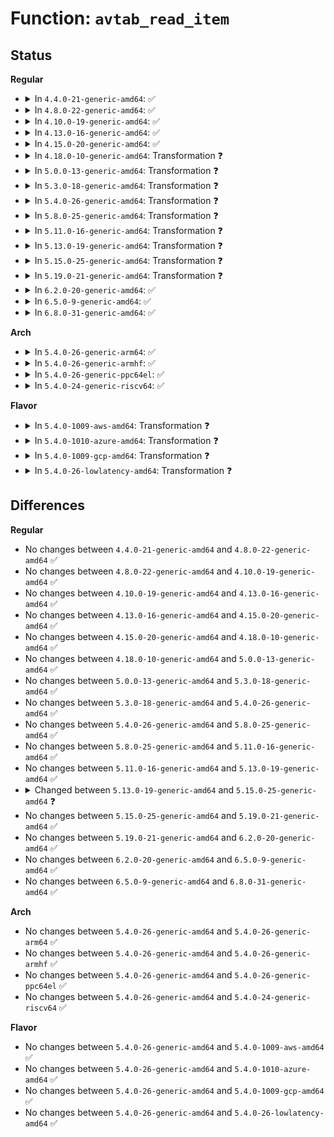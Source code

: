 # Function: <code>avtab_read_item</code>

## Status
<b>Regular</b>
<ul>
<li>
<details>
<summary>In <code>4.4.0-21-generic-amd64</code>: ✅</summary>

```c
int avtab_read_item(struct avtab * a, void * fp, struct policydb * pol, int (*)(struct avtab *, struct avtab_key *, struct avtab_datum *, void *) insertf, void * p)
```

```json
{
  "name": "avtab_read_item",
  "collision_type": "Unique Global",
  "inline_type": "No",
  "funcs": [
    {
      "addr": 18446744071582317040,
      "name": "avtab_read_item",
      "external": true,
      "loc": "security/selinux/ss/avtab.c:389",
      "file": "security/selinux/ss/avtab.c",
      "inline": "seen, unknown",
      "caller_inline": [],
      "caller_func": [
        "security/selinux/ss/avtab.c:avtab_read",
        "security/selinux/ss/conditional.c:cond_read_av_list"
      ]
    }
  ],
  "symbols": [
    {
      "addr": 18446744071582317040,
      "name": "avtab_read_item",
      "section": ".text",
      "bind": "STB_GLOBAL",
      "size": 1411
    }
  ]
}
```
</details>
</li>
<li>
<details>
<summary>In <code>4.8.0-22-generic-amd64</code>: ✅</summary>

```c
int avtab_read_item(struct avtab * a, void * fp, struct policydb * pol, int (*)(struct avtab *, struct avtab_key *, struct avtab_datum *, void *) insertf, void * p)
```

```json
{
  "name": "avtab_read_item",
  "collision_type": "Unique Global",
  "inline_type": "No",
  "funcs": [
    {
      "addr": 18446744071582538288,
      "name": "avtab_read_item",
      "external": true,
      "loc": "security/selinux/ss/avtab.c:389",
      "file": "security/selinux/ss/avtab.c",
      "inline": "seen, unknown",
      "caller_inline": [],
      "caller_func": [
        "security/selinux/ss/avtab.c:avtab_read",
        "security/selinux/ss/conditional.c:cond_read_av_list"
      ]
    }
  ],
  "symbols": [
    {
      "addr": 18446744071582538288,
      "name": "avtab_read_item",
      "section": ".text",
      "bind": "STB_GLOBAL",
      "size": 1422
    }
  ]
}
```
</details>
</li>
<li>
<details>
<summary>In <code>4.10.0-19-generic-amd64</code>: ✅</summary>

```c
int avtab_read_item(struct avtab * a, void * fp, struct policydb * pol, int (*)(struct avtab *, struct avtab_key *, struct avtab_datum *, void *) insertf, void * p)
```

```json
{
  "name": "avtab_read_item",
  "collision_type": "Unique Global",
  "inline_type": "No",
  "funcs": [
    {
      "addr": 18446744071582631104,
      "name": "avtab_read_item",
      "external": true,
      "loc": "security/selinux/ss/avtab.c:389",
      "file": "security/selinux/ss/avtab.c",
      "inline": "seen, unknown",
      "caller_inline": [],
      "caller_func": [
        "security/selinux/ss/avtab.c:avtab_read",
        "security/selinux/ss/conditional.c:cond_read_av_list"
      ]
    }
  ],
  "symbols": [
    {
      "addr": 18446744071582631104,
      "name": "avtab_read_item",
      "section": ".text",
      "bind": "STB_GLOBAL",
      "size": 1422
    }
  ]
}
```
</details>
</li>
<li>
<details>
<summary>In <code>4.13.0-16-generic-amd64</code>: ✅</summary>

```c
int avtab_read_item(struct avtab * a, void * fp, struct policydb * pol, int (*)(struct avtab *, struct avtab_key *, struct avtab_datum *, void *) insertf, void * p)
```

```json
{
  "name": "avtab_read_item",
  "collision_type": "Unique Global",
  "inline_type": "No",
  "funcs": [
    {
      "addr": 18446744071582723056,
      "name": "avtab_read_item",
      "external": true,
      "loc": "security/selinux/ss/avtab.c:389",
      "file": "security/selinux/ss/avtab.c",
      "inline": "seen, unknown",
      "caller_inline": [],
      "caller_func": [
        "security/selinux/ss/avtab.c:avtab_read",
        "security/selinux/ss/conditional.c:cond_read_av_list"
      ]
    }
  ],
  "symbols": [
    {
      "addr": 18446744071582723056,
      "name": "avtab_read_item",
      "section": ".text",
      "bind": "STB_GLOBAL",
      "size": 1439
    }
  ]
}
```
</details>
</li>
<li>
<details>
<summary>In <code>4.15.0-20-generic-amd64</code>: ✅</summary>

```c
int avtab_read_item(struct avtab * a, void * fp, struct policydb * pol, int (*)(struct avtab *, struct avtab_key *, struct avtab_datum *, void *) insertf, void * p)
```

```json
{
  "name": "avtab_read_item",
  "collision_type": "Unique Global",
  "inline_type": "No",
  "funcs": [
    {
      "addr": 18446744071582879024,
      "name": "avtab_read_item",
      "external": true,
      "loc": "security/selinux/ss/avtab.c:389",
      "file": "security/selinux/ss/avtab.c",
      "inline": "seen, unknown",
      "caller_inline": [],
      "caller_func": [
        "security/selinux/ss/avtab.c:avtab_read",
        "security/selinux/ss/conditional.c:cond_read_av_list"
      ]
    }
  ],
  "symbols": [
    {
      "addr": 18446744071582879024,
      "name": "avtab_read_item",
      "section": ".text",
      "bind": "STB_GLOBAL",
      "size": 1443
    }
  ]
}
```
</details>
</li>
<li>
<details>
<summary>In <code>4.18.0-10-generic-amd64</code>: Transformation ❓</summary>

```c
int avtab_read_item(struct avtab * a, void * fp, struct policydb * pol, int (*)(struct avtab *, struct avtab_key *, struct avtab_datum *, void *) insertf, void * p)
```

```json
{
  "name": "avtab_read_item",
  "collision_type": "Unique Global",
  "inline_type": "No",
  "funcs": [
    {
      "addr": 0,
      "name": "avtab_read_item",
      "external": true,
      "loc": "security/selinux/ss/avtab.c:389",
      "file": "security/selinux/ss/avtab.c",
      "inline": "seen, unknown",
      "caller_inline": [],
      "caller_func": [
        "security/selinux/ss/avtab.c:avtab_read",
        "security/selinux/ss/conditional.c:cond_read_av_list"
      ]
    }
  ],
  "symbols": [
    {
      "addr": 18446744071583079039,
      "name": "avtab_read_item.cold.6",
      "section": ".text",
      "bind": "STB_LOCAL",
      "size": 251
    },
    {
      "addr": 18446744071583077152,
      "name": "avtab_read_item",
      "section": ".text",
      "bind": "STB_GLOBAL",
      "size": 1213
    }
  ]
}
```
</details>
</li>
<li>
<details>
<summary>In <code>5.0.0-13-generic-amd64</code>: Transformation ❓</summary>

```c
int avtab_read_item(struct avtab * a, void * fp, struct policydb * pol, int (*)(struct avtab *, struct avtab_key *, struct avtab_datum *, void *) insertf, void * p)
```

```json
{
  "name": "avtab_read_item",
  "collision_type": "Unique Global",
  "inline_type": "No",
  "funcs": [
    {
      "addr": 0,
      "name": "avtab_read_item",
      "external": true,
      "loc": "security/selinux/ss/avtab.c:389",
      "file": "security/selinux/ss/avtab.c",
      "inline": "seen, unknown",
      "caller_inline": [],
      "caller_func": [
        "security/selinux/ss/avtab.c:avtab_read",
        "security/selinux/ss/conditional.c:cond_read_av_list"
      ]
    }
  ],
  "symbols": [
    {
      "addr": 18446744071583194466,
      "name": "avtab_read_item.cold.4",
      "section": ".text",
      "bind": "STB_LOCAL",
      "size": 251
    },
    {
      "addr": 18446744071583192672,
      "name": "avtab_read_item",
      "section": ".text",
      "bind": "STB_GLOBAL",
      "size": 1213
    }
  ]
}
```
</details>
</li>
<li>
<details>
<summary>In <code>5.3.0-18-generic-amd64</code>: Transformation ❓</summary>

```c
int avtab_read_item(struct avtab * a, void * fp, struct policydb * pol, int (*)(struct avtab *, struct avtab_key *, struct avtab_datum *, void *) insertf, void * p)
```

```json
{
  "name": "avtab_read_item",
  "collision_type": "Unique Global",
  "inline_type": "No",
  "funcs": [
    {
      "addr": 0,
      "name": "avtab_read_item",
      "external": true,
      "loc": "security/selinux/ss/avtab.c:387",
      "file": "security/selinux/ss/avtab.c",
      "inline": "seen, unknown",
      "caller_inline": [],
      "caller_func": [
        "security/selinux/ss/avtab.c:avtab_read",
        "security/selinux/ss/conditional.c:cond_read_av_list"
      ]
    }
  ],
  "symbols": [
    {
      "addr": 18446744071583381357,
      "name": "avtab_read_item.cold",
      "section": ".text",
      "bind": "STB_LOCAL",
      "size": 298
    },
    {
      "addr": 18446744071583379728,
      "name": "avtab_read_item",
      "section": ".text",
      "bind": "STB_GLOBAL",
      "size": 1087
    }
  ]
}
```
</details>
</li>
<li>
<details>
<summary>In <code>5.4.0-26-generic-amd64</code>: Transformation ❓</summary>

```c
int avtab_read_item(struct avtab * a, void * fp, struct policydb * pol, int (*)(struct avtab *, struct avtab_key *, struct avtab_datum *, void *) insertf, void * p)
```

```json
{
  "name": "avtab_read_item",
  "collision_type": "Unique Global",
  "inline_type": "No",
  "funcs": [
    {
      "addr": 0,
      "name": "avtab_read_item",
      "external": true,
      "loc": "security/selinux/ss/avtab.c:387",
      "file": "security/selinux/ss/avtab.c",
      "inline": "seen, unknown",
      "caller_inline": [],
      "caller_func": [
        "security/selinux/ss/avtab.c:avtab_read",
        "security/selinux/ss/conditional.c:cond_read_av_list"
      ]
    }
  ],
  "symbols": [
    {
      "addr": 18446744071583487245,
      "name": "avtab_read_item.cold",
      "section": ".text",
      "bind": "STB_LOCAL",
      "size": 298
    },
    {
      "addr": 18446744071583485616,
      "name": "avtab_read_item",
      "section": ".text",
      "bind": "STB_GLOBAL",
      "size": 1087
    }
  ]
}
```
</details>
</li>
<li>
<details>
<summary>In <code>5.8.0-25-generic-amd64</code>: Transformation ❓</summary>

```c
int avtab_read_item(struct avtab * a, void * fp, struct policydb * pol, int (*)(struct avtab *, struct avtab_key *, struct avtab_datum *, void *) insertf, void * p)
```

```json
{
  "name": "avtab_read_item",
  "collision_type": "Unique Global",
  "inline_type": "No",
  "funcs": [
    {
      "addr": 0,
      "name": "avtab_read_item",
      "external": true,
      "loc": "security/selinux/ss/avtab.c:386",
      "file": "security/selinux/ss/avtab.c",
      "inline": "seen, unknown",
      "caller_inline": [],
      "caller_func": [
        "security/selinux/ss/avtab.c:avtab_read",
        "security/selinux/ss/conditional.c:cond_read_av_list"
      ]
    }
  ],
  "symbols": [
    {
      "addr": 18446744071583833341,
      "name": "avtab_read_item.cold",
      "section": ".text",
      "bind": "STB_LOCAL",
      "size": 294
    },
    {
      "addr": 18446744071583831680,
      "name": "avtab_read_item",
      "section": ".text",
      "bind": "STB_GLOBAL",
      "size": 1109
    }
  ]
}
```
</details>
</li>
<li>
<details>
<summary>In <code>5.11.0-16-generic-amd64</code>: Transformation ❓</summary>

```c
int avtab_read_item(struct avtab * a, void * fp, struct policydb * pol, int (*)(struct avtab *, struct avtab_key *, struct avtab_datum *, void *) insertf, void * p)
```

```json
{
  "name": "avtab_read_item",
  "collision_type": "Unique Global",
  "inline_type": "No",
  "funcs": [
    {
      "addr": 0,
      "name": "avtab_read_item",
      "external": true,
      "loc": "security/selinux/ss/avtab.c:433",
      "file": "security/selinux/ss/avtab.c",
      "inline": "seen, unknown",
      "caller_inline": [],
      "caller_func": [
        "security/selinux/ss/avtab.c:avtab_read",
        "security/selinux/ss/conditional.c:cond_read_av_list"
      ]
    }
  ],
  "symbols": [
    {
      "addr": 18446744071591364404,
      "name": "avtab_read_item.cold",
      "section": ".text",
      "bind": "STB_LOCAL",
      "size": 294
    },
    {
      "addr": 18446744071583953584,
      "name": "avtab_read_item",
      "section": ".text",
      "bind": "STB_GLOBAL",
      "size": 1109
    }
  ]
}
```
</details>
</li>
<li>
<details>
<summary>In <code>5.13.0-19-generic-amd64</code>: Transformation ❓</summary>

```c
int avtab_read_item(struct avtab * a, void * fp, struct policydb * pol, int (*)(struct avtab *, struct avtab_key *, struct avtab_datum *, void *) insertf, void * p)
```

```json
{
  "name": "avtab_read_item",
  "collision_type": "Unique Global",
  "inline_type": "No",
  "funcs": [
    {
      "addr": 0,
      "name": "avtab_read_item",
      "external": true,
      "loc": "security/selinux/ss/avtab.c:398",
      "file": "security/selinux/ss/avtab.c",
      "inline": "seen, unknown",
      "caller_inline": [],
      "caller_func": [
        "security/selinux/ss/avtab.c:avtab_read",
        "security/selinux/ss/conditional.c:cond_read_av_list"
      ]
    }
  ],
  "symbols": [
    {
      "addr": 18446744071591307393,
      "name": "avtab_read_item.cold",
      "section": ".text",
      "bind": "STB_LOCAL",
      "size": 294
    },
    {
      "addr": 18446744071583980464,
      "name": "avtab_read_item",
      "section": ".text",
      "bind": "STB_GLOBAL",
      "size": 1116
    }
  ]
}
```
</details>
</li>
<li>
<details>
<summary>In <code>5.15.0-25-generic-amd64</code>: Transformation ❓</summary>

```c
int avtab_read_item(struct avtab * a, void * fp, struct policydb * pol, int (*)(struct avtab *, const struct avtab_key *, const struct avtab_datum *, void *) insertf, void * p)
```

```json
{
  "name": "avtab_read_item",
  "collision_type": "Unique Global",
  "inline_type": "No",
  "funcs": [
    {
      "addr": 0,
      "name": "avtab_read_item",
      "external": true,
      "loc": "security/selinux/ss/avtab.c:400",
      "file": "security/selinux/ss/avtab.c",
      "inline": "seen, unknown",
      "caller_inline": [],
      "caller_func": [
        "security/selinux/ss/avtab.c:avtab_read",
        "security/selinux/ss/conditional.c:cond_read_av_list"
      ]
    }
  ],
  "symbols": [
    {
      "addr": 18446744071592297406,
      "name": "avtab_read_item.cold",
      "section": ".text",
      "bind": "STB_LOCAL",
      "size": 294
    },
    {
      "addr": 18446744071584346800,
      "name": "avtab_read_item",
      "section": ".text",
      "bind": "STB_GLOBAL",
      "size": 1468
    }
  ]
}
```
</details>
</li>
<li>
<details>
<summary>In <code>5.19.0-21-generic-amd64</code>: Transformation ❓</summary>

```c
int avtab_read_item(struct avtab * a, void * fp, struct policydb * pol, int (*)(struct avtab *, const struct avtab_key *, const struct avtab_datum *, void *) insertf, void * p)
```

```json
{
  "name": "avtab_read_item",
  "collision_type": "Unique Global",
  "inline_type": "No",
  "funcs": [
    {
      "addr": 0,
      "name": "avtab_read_item",
      "external": true,
      "loc": "security/selinux/ss/avtab.c:400",
      "file": "security/selinux/ss/avtab.c",
      "inline": "seen, unknown",
      "caller_inline": [],
      "caller_func": [
        "security/selinux/ss/avtab.c:avtab_read",
        "security/selinux/ss/conditional.c:cond_read_av_list"
      ]
    }
  ],
  "symbols": [
    {
      "addr": 18446744071594079040,
      "name": "avtab_read_item.cold",
      "section": ".text",
      "bind": "STB_LOCAL",
      "size": 214
    },
    {
      "addr": 18446744071584968576,
      "name": "avtab_read_item",
      "section": ".text",
      "bind": "STB_GLOBAL",
      "size": 1593
    }
  ]
}
```
</details>
</li>
<li>
<details>
<summary>In <code>6.2.0-20-generic-amd64</code>: ✅</summary>

```c
int avtab_read_item(struct avtab * a, void * fp, struct policydb * pol, int (*)(struct avtab *, const struct avtab_key *, const struct avtab_datum *, void *) insertf, void * p)
```

```json
{
  "name": "avtab_read_item",
  "collision_type": "Unique Global",
  "inline_type": "No",
  "funcs": [
    {
      "addr": 18446744071585682512,
      "name": "avtab_read_item",
      "external": true,
      "loc": "security/selinux/ss/avtab.c:400",
      "file": "security/selinux/ss/avtab.c",
      "inline": "seen, unknown",
      "caller_inline": [],
      "caller_func": [
        "security/selinux/ss/avtab.c:avtab_read",
        "security/selinux/ss/conditional.c:cond_read_av_list"
      ]
    }
  ],
  "symbols": [
    {
      "addr": 18446744071585682512,
      "name": "avtab_read_item",
      "section": ".text",
      "bind": "STB_GLOBAL",
      "size": 1720
    }
  ]
}
```
</details>
</li>
<li>
<details>
<summary>In <code>6.5.0-9-generic-amd64</code>: ✅</summary>

```c
int avtab_read_item(struct avtab * a, void * fp, struct policydb * pol, int (*)(struct avtab *, const struct avtab_key *, const struct avtab_datum *, void *) insertf, void * p)
```

```json
{
  "name": "avtab_read_item",
  "collision_type": "Unique Global",
  "inline_type": "No",
  "funcs": [
    {
      "addr": 18446744071585912752,
      "name": "avtab_read_item",
      "external": true,
      "loc": "security/selinux/ss/avtab.c:400",
      "file": "security/selinux/ss/avtab.c",
      "inline": "seen, unknown",
      "caller_inline": [],
      "caller_func": [
        "security/selinux/ss/avtab.c:avtab_read",
        "security/selinux/ss/conditional.c:cond_read_av_list"
      ]
    }
  ],
  "symbols": [
    {
      "addr": 18446744071585912752,
      "name": "avtab_read_item",
      "section": ".text",
      "bind": "STB_GLOBAL",
      "size": 1720
    }
  ]
}
```
</details>
</li>
<li>
<details>
<summary>In <code>6.8.0-31-generic-amd64</code>: ✅</summary>

```c
int avtab_read_item(struct avtab * a, void * fp, struct policydb * pol, int (*)(struct avtab *, const struct avtab_key *, const struct avtab_datum *, void *) insertf, void * p)
```

```json
{
  "name": "avtab_read_item",
  "collision_type": "Unique Global",
  "inline_type": "No",
  "funcs": [
    {
      "addr": 18446744071586160736,
      "name": "avtab_read_item",
      "external": true,
      "loc": "security/selinux/ss/avtab.c:340",
      "file": "security/selinux/ss/avtab.c",
      "inline": "seen, unknown",
      "caller_inline": [],
      "caller_func": [
        "security/selinux/ss/avtab.c:avtab_read",
        "security/selinux/ss/conditional.c:cond_read_av_list"
      ]
    }
  ],
  "symbols": [
    {
      "addr": 18446744071586160736,
      "name": "avtab_read_item",
      "section": ".text",
      "bind": "STB_GLOBAL",
      "size": 1718
    }
  ]
}
```
</details>
</li>
</ul>
<b>Arch</b>
<ul>
<li>
<details>
<summary>In <code>5.4.0-26-generic-arm64</code>: ✅</summary>

```c
int avtab_read_item(struct avtab * a, void * fp, struct policydb * pol, int (*)(struct avtab *, struct avtab_key *, struct avtab_datum *, void *) insertf, void * p)
```

```json
{
  "name": "avtab_read_item",
  "collision_type": "Unique Global",
  "inline_type": "No",
  "funcs": [
    {
      "addr": 18446603336495251392,
      "name": "avtab_read_item",
      "external": true,
      "loc": "security/selinux/ss/avtab.c:387",
      "file": "security/selinux/ss/avtab.c",
      "inline": "seen, unknown",
      "caller_inline": [],
      "caller_func": [
        "security/selinux/ss/avtab.c:avtab_read",
        "security/selinux/ss/conditional.c:cond_read_av_list",
        "security/selinux/ss/conditional.c:cond_read_av_list"
      ]
    }
  ],
  "symbols": [
    {
      "addr": 18446603336495251392,
      "name": "avtab_read_item",
      "section": ".text",
      "bind": "STB_GLOBAL",
      "size": 1172
    }
  ]
}
```
</details>
</li>
<li>
<details>
<summary>In <code>5.4.0-26-generic-armhf</code>: ✅</summary>

```c
int avtab_read_item(struct avtab * a, void * fp, struct policydb * pol, int (*)(struct avtab *, struct avtab_key *, struct avtab_datum *, void *) insertf, void * p)
```

```json
{
  "name": "avtab_read_item",
  "collision_type": "Unique Global",
  "inline_type": "No",
  "funcs": [
    {
      "addr": 3228632848,
      "name": "avtab_read_item",
      "external": true,
      "loc": "security/selinux/ss/avtab.c:387",
      "file": "security/selinux/ss/avtab.c",
      "inline": "seen, unknown",
      "caller_inline": [],
      "caller_func": [
        "security/selinux/ss/avtab.c:avtab_read",
        "security/selinux/ss/conditional.c:cond_read_av_list"
      ]
    }
  ],
  "symbols": [
    {
      "addr": 3228632848,
      "name": "avtab_read_item",
      "section": ".text",
      "bind": "STB_GLOBAL",
      "size": 1252
    }
  ]
}
```
</details>
</li>
<li>
<details>
<summary>In <code>5.4.0-26-generic-ppc64el</code>: ✅</summary>

```c
int avtab_read_item(struct avtab * a, void * fp, struct policydb * pol, int (*)(struct avtab *, struct avtab_key *, struct avtab_datum *, void *) insertf, void * p)
```

```json
{
  "name": "avtab_read_item",
  "collision_type": "Unique Global",
  "inline_type": "No",
  "funcs": [
    {
      "addr": 13835058055289222496,
      "name": "avtab_read_item",
      "external": true,
      "loc": "security/selinux/ss/avtab.c:387",
      "file": "security/selinux/ss/avtab.c",
      "inline": "seen, unknown",
      "caller_inline": [],
      "caller_func": [
        "security/selinux/ss/avtab.c:avtab_read",
        "security/selinux/ss/conditional.c:cond_read_av_list",
        "security/selinux/ss/conditional.c:cond_read_av_list"
      ]
    }
  ],
  "symbols": [
    {
      "addr": 13835058055289222496,
      "name": "avtab_read_item",
      "section": ".text",
      "bind": "STB_GLOBAL",
      "size": 1512
    }
  ]
}
```
</details>
</li>
<li>
<details>
<summary>In <code>5.4.0-24-generic-riscv64</code>: ✅</summary>

```c
int avtab_read_item(struct avtab * a, void * fp, struct policydb * pol, int (*)(struct avtab *, struct avtab_key *, struct avtab_datum *, void *) insertf, void * p)
```

```json
{
  "name": "avtab_read_item",
  "collision_type": "Unique Global",
  "inline_type": "No",
  "funcs": [
    {
      "addr": 18446743936274476244,
      "name": "avtab_read_item",
      "external": true,
      "loc": "security/selinux/ss/avtab.c:387",
      "file": "security/selinux/ss/avtab.c",
      "inline": "seen, unknown",
      "caller_inline": [],
      "caller_func": [
        "security/selinux/ss/avtab.c:avtab_read",
        "security/selinux/ss/conditional.c:cond_read_av_list"
      ]
    }
  ],
  "symbols": [
    {
      "addr": 18446743936274476244,
      "name": "avtab_read_item",
      "section": ".text",
      "bind": "STB_GLOBAL",
      "size": 1142
    }
  ]
}
```
</details>
</li>
</ul>
<b>Flavor</b>
<ul>
<li>
<details>
<summary>In <code>5.4.0-1009-aws-amd64</code>: Transformation ❓</summary>

```c
int avtab_read_item(struct avtab * a, void * fp, struct policydb * pol, int (*)(struct avtab *, struct avtab_key *, struct avtab_datum *, void *) insertf, void * p)
```

```json
{
  "name": "avtab_read_item",
  "collision_type": "Unique Global",
  "inline_type": "No",
  "funcs": [
    {
      "addr": 0,
      "name": "avtab_read_item",
      "external": true,
      "loc": "security/selinux/ss/avtab.c:387",
      "file": "security/selinux/ss/avtab.c",
      "inline": "seen, unknown",
      "caller_inline": [],
      "caller_func": [
        "security/selinux/ss/avtab.c:avtab_read",
        "security/selinux/ss/conditional.c:cond_read_av_list"
      ]
    }
  ],
  "symbols": [
    {
      "addr": 18446744071583455981,
      "name": "avtab_read_item.cold",
      "section": ".text",
      "bind": "STB_LOCAL",
      "size": 298
    },
    {
      "addr": 18446744071583454352,
      "name": "avtab_read_item",
      "section": ".text",
      "bind": "STB_GLOBAL",
      "size": 1087
    }
  ]
}
```
</details>
</li>
<li>
<details>
<summary>In <code>5.4.0-1010-azure-amd64</code>: Transformation ❓</summary>

```c
int avtab_read_item(struct avtab * a, void * fp, struct policydb * pol, int (*)(struct avtab *, struct avtab_key *, struct avtab_datum *, void *) insertf, void * p)
```

```json
{
  "name": "avtab_read_item",
  "collision_type": "Unique Global",
  "inline_type": "No",
  "funcs": [
    {
      "addr": 0,
      "name": "avtab_read_item",
      "external": true,
      "loc": "security/selinux/ss/avtab.c:387",
      "file": "security/selinux/ss/avtab.c",
      "inline": "seen, unknown",
      "caller_inline": [],
      "caller_func": [
        "security/selinux/ss/avtab.c:avtab_read",
        "security/selinux/ss/conditional.c:cond_read_av_list"
      ]
    }
  ],
  "symbols": [
    {
      "addr": 18446744071583393053,
      "name": "avtab_read_item.cold",
      "section": ".text",
      "bind": "STB_LOCAL",
      "size": 298
    },
    {
      "addr": 18446744071583391424,
      "name": "avtab_read_item",
      "section": ".text",
      "bind": "STB_GLOBAL",
      "size": 1087
    }
  ]
}
```
</details>
</li>
<li>
<details>
<summary>In <code>5.4.0-1009-gcp-amd64</code>: Transformation ❓</summary>

```c
int avtab_read_item(struct avtab * a, void * fp, struct policydb * pol, int (*)(struct avtab *, struct avtab_key *, struct avtab_datum *, void *) insertf, void * p)
```

```json
{
  "name": "avtab_read_item",
  "collision_type": "Unique Global",
  "inline_type": "No",
  "funcs": [
    {
      "addr": 0,
      "name": "avtab_read_item",
      "external": true,
      "loc": "security/selinux/ss/avtab.c:387",
      "file": "security/selinux/ss/avtab.c",
      "inline": "seen, unknown",
      "caller_inline": [],
      "caller_func": [
        "security/selinux/ss/avtab.c:avtab_read",
        "security/selinux/ss/conditional.c:cond_read_av_list"
      ]
    }
  ],
  "symbols": [
    {
      "addr": 18446744071583439757,
      "name": "avtab_read_item.cold",
      "section": ".text",
      "bind": "STB_LOCAL",
      "size": 298
    },
    {
      "addr": 18446744071583438128,
      "name": "avtab_read_item",
      "section": ".text",
      "bind": "STB_GLOBAL",
      "size": 1087
    }
  ]
}
```
</details>
</li>
<li>
<details>
<summary>In <code>5.4.0-26-lowlatency-amd64</code>: Transformation ❓</summary>

```c
int avtab_read_item(struct avtab * a, void * fp, struct policydb * pol, int (*)(struct avtab *, struct avtab_key *, struct avtab_datum *, void *) insertf, void * p)
```

```json
{
  "name": "avtab_read_item",
  "collision_type": "Unique Global",
  "inline_type": "No",
  "funcs": [
    {
      "addr": 0,
      "name": "avtab_read_item",
      "external": true,
      "loc": "security/selinux/ss/avtab.c:387",
      "file": "security/selinux/ss/avtab.c",
      "inline": "seen, unknown",
      "caller_inline": [],
      "caller_func": [
        "security/selinux/ss/avtab.c:avtab_read",
        "security/selinux/ss/conditional.c:cond_read_av_list"
      ]
    }
  ],
  "symbols": [
    {
      "addr": 18446744071583536013,
      "name": "avtab_read_item.cold",
      "section": ".text",
      "bind": "STB_LOCAL",
      "size": 298
    },
    {
      "addr": 18446744071583534384,
      "name": "avtab_read_item",
      "section": ".text",
      "bind": "STB_GLOBAL",
      "size": 1087
    }
  ]
}
```
</details>
</li>
</ul>

## Differences
<b>Regular</b>
<ul>
<li>
No changes between <code>4.4.0-21-generic-amd64</code> and <code>4.8.0-22-generic-amd64</code> ✅
</li>
<li>
No changes between <code>4.8.0-22-generic-amd64</code> and <code>4.10.0-19-generic-amd64</code> ✅
</li>
<li>
No changes between <code>4.10.0-19-generic-amd64</code> and <code>4.13.0-16-generic-amd64</code> ✅
</li>
<li>
No changes between <code>4.13.0-16-generic-amd64</code> and <code>4.15.0-20-generic-amd64</code> ✅
</li>
<li>
No changes between <code>4.15.0-20-generic-amd64</code> and <code>4.18.0-10-generic-amd64</code> ✅
</li>
<li>
No changes between <code>4.18.0-10-generic-amd64</code> and <code>5.0.0-13-generic-amd64</code> ✅
</li>
<li>
No changes between <code>5.0.0-13-generic-amd64</code> and <code>5.3.0-18-generic-amd64</code> ✅
</li>
<li>
No changes between <code>5.3.0-18-generic-amd64</code> and <code>5.4.0-26-generic-amd64</code> ✅
</li>
<li>
No changes between <code>5.4.0-26-generic-amd64</code> and <code>5.8.0-25-generic-amd64</code> ✅
</li>
<li>
No changes between <code>5.8.0-25-generic-amd64</code> and <code>5.11.0-16-generic-amd64</code> ✅
</li>
<li>
No changes between <code>5.11.0-16-generic-amd64</code> and <code>5.13.0-19-generic-amd64</code> ✅
</li>
<li>
<details>
<summary>Changed between <code>5.13.0-19-generic-amd64</code> and <code>5.15.0-25-generic-amd64</code> ❓</summary>
<ul>
<li>
<b>Param type changed. </b>
<code>int (*)(struct avtab *, struct avtab_key *, struct avtab_datum *, void *) insertf</code> ➡️ <code>int (*)(struct avtab *, const struct avtab_key *, const struct avtab_datum *, void *) insertf</code>
</li>
</ul>
</details>
</li>
<li>
No changes between <code>5.15.0-25-generic-amd64</code> and <code>5.19.0-21-generic-amd64</code> ✅
</li>
<li>
No changes between <code>5.19.0-21-generic-amd64</code> and <code>6.2.0-20-generic-amd64</code> ✅
</li>
<li>
No changes between <code>6.2.0-20-generic-amd64</code> and <code>6.5.0-9-generic-amd64</code> ✅
</li>
<li>
No changes between <code>6.5.0-9-generic-amd64</code> and <code>6.8.0-31-generic-amd64</code> ✅
</li>
</ul>
<b>Arch</b>
<ul>
<li>
No changes between <code>5.4.0-26-generic-amd64</code> and <code>5.4.0-26-generic-arm64</code> ✅
</li>
<li>
No changes between <code>5.4.0-26-generic-amd64</code> and <code>5.4.0-26-generic-armhf</code> ✅
</li>
<li>
No changes between <code>5.4.0-26-generic-amd64</code> and <code>5.4.0-26-generic-ppc64el</code> ✅
</li>
<li>
No changes between <code>5.4.0-26-generic-amd64</code> and <code>5.4.0-24-generic-riscv64</code> ✅
</li>
</ul>
<b>Flavor</b>
<ul>
<li>
No changes between <code>5.4.0-26-generic-amd64</code> and <code>5.4.0-1009-aws-amd64</code> ✅
</li>
<li>
No changes between <code>5.4.0-26-generic-amd64</code> and <code>5.4.0-1010-azure-amd64</code> ✅
</li>
<li>
No changes between <code>5.4.0-26-generic-amd64</code> and <code>5.4.0-1009-gcp-amd64</code> ✅
</li>
<li>
No changes between <code>5.4.0-26-generic-amd64</code> and <code>5.4.0-26-lowlatency-amd64</code> ✅
</li>
</ul>
